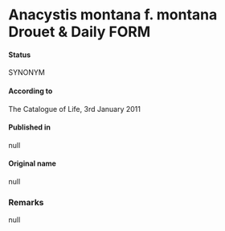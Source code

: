 # Anacystis montana f. montana Drouet & Daily FORM

#### Status
SYNONYM

#### According to
The Catalogue of Life, 3rd January 2011

#### Published in
null

#### Original name
null

### Remarks
null